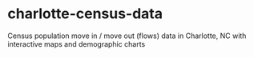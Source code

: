 # charlotte-census-data
Census population move in / move out (flows) data in Charlotte, NC with interactive maps and demographic charts
